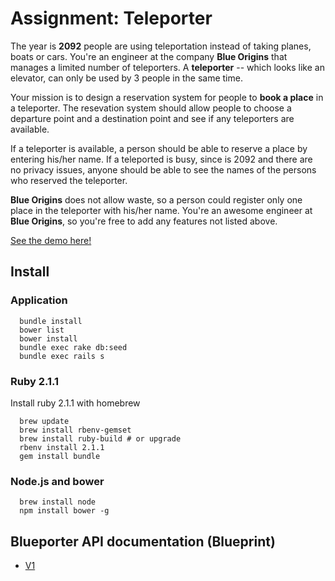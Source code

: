 # Assignment: Teleporter

The year is **2092** people are using teleportation instead of taking planes, boats or cars.
You're an engineer at the company **Blue Origins** that manages a limited number of teleporters.
A **teleporter** -- which looks like an elevator, can only be used by 3 people in the same time.

Your mission is to design a reservation system for people to **book a place** in a teleporter.
The resevation system should allow people to choose a departure point and a destination point
and see if any teleporters are available.

If a teleporter is available, a person should be able to reserve a place by entering his/her name.
If a teleported is busy, since is 2092 and there are no privacy issues,
anyone should be able to see the names of the persons who reserved the teleporter.

**Blue Origins** does not allow waste, so a person could register only one place in the teleporter with his/her name.
You're an awesome engineer at **Blue Origins**, so you're free to add any features not listed above.

[See the demo here!](http://bluporter.herokuapp.com/)

## Install

### Application

```
  bundle install
  bower list
  bower install
  bundle exec rake db:seed
  bundle exec rails s
```

### Ruby 2.1.1

Install ruby 2.1.1 with homebrew

```
  brew update
  brew install rbenv-gemset
  brew install ruby-build # or upgrade
  rbenv install 2.1.1
  gem install bundle
```

### Node.js and bower

```
  brew install node
  npm install bower -g
```

## Blueporter API documentation (Blueprint)

* [V1](/api.md)
